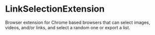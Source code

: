 # LinkSelectionExtension

Browser extension for Chrome based browsers that can select images, videos, and/or links, and select a random one or export a list.